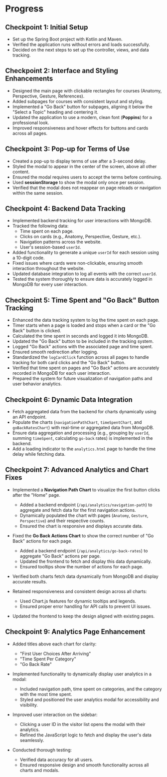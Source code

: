 # Progress

## Checkpoint 1: Initial Setup
- Set up the Spring Boot project with Kotlin and Maven.
- Verified the application runs without errors and loads successfully.
- Decided on the next steps to set up the controller, views, and data tracking.

## Checkpoint 2: Interface and Styling Enhancements
- Designed the main page with clickable rectangles for courses (Anatomy, Perspective, Gesture, References).
- Added subpages for courses with consistent layout and styling.
- Implemented a "Go Back" button for subpages, aligning it below the "Select a Topic" heading and centering it.
- Updated the application to use a modern, clean font (**Poppins**) for a professional look.
- Improved responsiveness and hover effects for buttons and cards across all pages.

## Checkpoint 3: Pop-up for Terms of Use
- Created a pop-up to display terms of use after a 3-second delay.
- Styled the modal to appear in the center of the screen, above all other content.
- Ensured the modal requires users to accept the terms before continuing.
- Used **sessionStorage** to show the modal only once per session.
- Verified that the modal does not reappear on page reloads or navigation within the same session.

## Checkpoint 4: Backend Data Tracking
- Implemented backend tracking for user interactions with MongoDB.
- Tracked the following data:
    - Time spent on each page.
    - Clicks on cards (e.g., Anatomy, Perspective, Gesture, etc.).
    - Navigation patterns across the website.
    - User's session-based `userId`.
- Added functionality to generate a unique `userId` for each session using a 10-digit code.
- Fixed issues where cards were non-clickable, ensuring smooth interaction throughout the website.
- Updated database integration to log all events with the correct `userId`.
- Tested the system thoroughly to ensure data is accurately logged in MongoDB for every user interaction.

## Checkpoint 5: Time Spent and "Go Back" Button Tracking
- Enhanced the data tracking system to log the time spent on each page.
- Timer starts when a page is loaded and stops when a card or the "Go Back" button is clicked.
- Calculated the time spent in seconds and logged it into MongoDB.
- Updated the "Go Back" button to be included in the tracking system.
- Logged "Go Back" actions with the associated page and time spent.
- Ensured smooth redirection after logging.
- Standardized the `logCardClick` function across all pages to handle tracking for both card clicks and the "Go Back" button.
- Verified that time spent on pages and "Go Back" actions are accurately recorded in MongoDB for each user interaction.
- Prepared the system for future visualization of navigation paths and user behavior analytics.

## Checkpoint 6: Dynamic Data Integration
- Fetch aggregated data from the backend for charts dynamically using an API endpoint.
- Populate the charts (`navigationPathChart`, `timeSpentChart`, and `goBackRatesChart`) with real-time or aggregated data from MongoDB.
- Ensure data aggregation and processing (e.g., grouping by `userId`, summing `timeSpent`, calculating `go-back` rates) is implemented in the backend.
- Add a loading indicator to the `analytics.html` page to handle the time delay while fetching data.


## Checkpoint 7: Advanced Analytics and Chart Fixes
- Implemented a **Navigation Path Chart** to visualize the first button clicks after the "Home" page.
  - Added a backend endpoint (`/api/analytics/navigation-path`) to aggregate and fetch data for the first navigation actions.
  - Dynamically populated the chart with pages (`Anatomy`, `Gesture`, `Perspective`) and their respective counts.
  - Ensured the chart is responsive and displays accurate data.

- Fixed the **Go Back Actions Chart** to show the correct number of "Go Back" actions for each page.
  - Added a backend endpoint (`/api/analytics/go-back-rates`) to aggregate "Go Back" actions per page.
  - Updated the frontend to fetch and display this data dynamically.
  - Ensured tooltips show the number of actions for each page.

- Verified both charts fetch data dynamically from MongoDB and display accurate results.

- Retained responsiveness and consistent design across all charts:
  - Used Chart.js features for dynamic tooltips and legends.
  - Ensured proper error handling for API calls to prevent UI issues.

- Updated the frontend to keep the design aligned with existing pages.

## Checkpoint 9: Analytics Page Enhancement
- Added titles above each chart for clarity:
  - "First User Choices After Arriving"
  - "Time Spent Per Category"
  - "Go Back Rate"

- Implemented functionality to dynamically display user analytics in a modal:
  - Included navigation path, time spent on categories, and the category with the most time spent.
  - Styled and positioned the user analytics modal for accessibility and visibility.

- Improved user interaction on the sidebar:
  - Clicking a user ID in the visitor list opens the modal with their analytics.
  - Refined the JavaScript logic to fetch and display the user's data seamlessly.

- Conducted thorough testing:
  - Verified data accuracy for all users.
  - Ensured responsive design and smooth functionality across all charts and modals.
